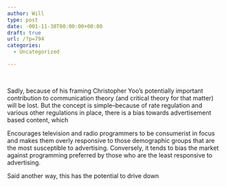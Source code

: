 ```yaml
---
author: Will
type: post
date: -001-11-30T00:00:00+00:00
draft: true
url: /?p=794
categories:
  - Uncategorized

---
```

&nbsp;

Sadly, because of his framing Christopher Yoo&#8217;s potentially important contribution to communication theory (and critical theory for that matter) will be lost. But the concept is simple&#8211;because of rate regulation and various other regulations in place, there is a bias towards advertisement based content, which

Encourages television and radio programmers to be consumerist in focus and makes them overly responsive to those demographic groups that are the most susceptible to advertising. Conversely, it tends to bias the market against programming preferred by those who are the least responsive to advertising.

Said another way, this has the potential to drive down
